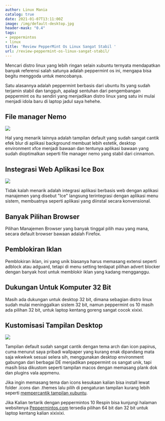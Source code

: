 ```yaml
---
author: Linux Mania
catalog: true
date: 2021-01-07T13:11:00Z
image: /img/default-desktop.jpg
header-mask: "0.4"
tags:
- peppermintos
- linux
title: 'Review PepperMint Os Linux Sangat Stabil '
url: /review-peppermint-os-linux-sangat-stabil/
---
```


Mencari distro linux yang lebih ringan selain xubuntu ternyata mendapatkan banyak referensi salah satunya adalah peppermint os ini, mengapa bisa begitu menggoda untuk mencobanya. 

Satu alasannya adalah peppermint berbasis dari ubuntu lts yang sudah terjamin stabil dan tangguh, apalagi sentuhan dari pengembangan peppermint os itu sendiri yang menjadikan distro linux yang satu ini mulai menjadi idola baru di laptop jadul saya hehehe. 

## File manager Nemo

![](https://wildanfauzy.com/img/9_blue_theme.jpg)

Hal yang menarik lainnya adalah tampilan default yang sudah sangat cantik efek blur di aplikasi background membuat lebih estetik, desktop environment xfce menjadi bawaan dan tentunya aplikasi bawaan yang sudah dioptimalkan seperti file manager nemo yang stabil dari cinnamon. 

## Instegrasi Web Aplikasi Ice Box

![](https://wildanfauzy.com/img/12_software_managers.jpg)

Tidak kalah menarik adalah integrasi aplikasi berbasis web dengan aplikasi manajemen yang disebut "Ice" langsung terintegrasi dengan aplikasi menu sistem, membuatnya seperti aplikasi yang diinstal secara konvensional. 

## Banyak Pilihan Browser 

Pilihan Manajemen Browser yang banyak tinggal pilih mau yang mana, secara default browser bawaan adalah Firefox.

## Pemblokiran Iklan 

Pemblokiran iklan, ini yang unik biasanya harus memasang extensi seperti adblock atau adguard, tetapi di menu setting  terdapat pilihan advert blocker dengan banyak host untuk memblokir iklan yang kadang mengganggu. 

## Dukungan Untuk Komputer 32 Bit

Masih ada dukungan untuk desktop 32 bit, dimana sebagian distro linux sudah mulai meninggalkan sistem 32 bit, namun peppermint os 10 masih ada pilihan 32 bit, untuk laptop kentang goreng sangat cocok xixixi. 

## Kustomisasi Tampilan Desktop 

![](https://wildanfauzy.com/img/3_more_defaults.jpg)

Tampilan default sudah sangat cantik dengan tema arch dan icon papirus, cuma menurut saya pribadi wallpaper yang kurang enak dipandang mata saja wkwkwk sesuai selera sih, menggunakan desktop environment gabungan dari berbagai DE menjadikan peppermint os sangat unik, tapi masih bisa dikustom seperti tampilan macos dengan memasang plank dok dan plugins vala appmenu. 

Jika ingin memasang tema dan icons kesukaan kalian bisa install lewat folder .icons dan .themes lalu pilih di pengaturan tampilan kurang lebih seperti [mempercantik tampilan xubuntu](https://wildanfauzy.com/mempercantik-tampilan-linux-xubuntu-20-04/ "merubah tampilan linux "). 

Jika Kalian tertarik dengan peppermintos 10 Respin bisa kunjungi halaman websitenya [Peppermintos.com](https://peppermintos.com/ "papermint os linux ") tersedia pilihan 64 bit dan 32 bit untuk laptop kentang kalian xixixixi. 